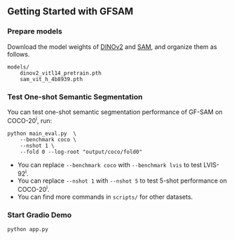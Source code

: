 ## Getting Started with GFSAM


### Prepare models

Download the model weights of [DINOv2](https://dl.fbaipublicfiles.com/dinov2/dinov2_vitl14/dinov2_vitl14_pretrain.pth) and [SAM](https://dl.fbaipublicfiles.com/segment_anything/sam_vit_h_4b8939.pth), and organize them as follows.
```
models/
    dinov2_vitl14_pretrain.pth
    sam_vit_h_4b8939.pth
```


### Test One-shot Semantic Segmentation

You can test one-shot semantic segmentation performance of GF-SAM on COCO-20<sup>i</sup>, run:

```
python main_eval.py  \
    --benchmark coco \
    --nshot 1 \
    --fold 0 --log-root "output/coco/fold0"
```

* You can replace `--benchmark coco` with `--benchmark lvis` to test LVIS-92<sup>i</sup>.
* You can replace `--nshot 1` with `--nshot 5` to test 5-shot performance on COCO-20<sup>i</sup>.
* You can find more commands in `scripts/` for other datasets.


### Start Gradio Demo

```
python app.py
```
